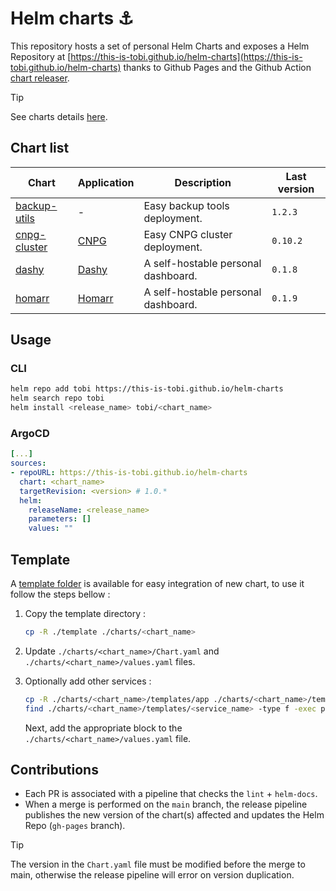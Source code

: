# Helm charts :anchor:

This repository hosts a set of personal Helm Charts and exposes a Helm Repository at [https://this-is-tobi.github.io/helm-charts](https://this-is-tobi.github.io/helm-charts) thanks to Github Pages and the Github Action [chart releaser](https://github.com/helm/chart-releaser-action).

> [!TIP]
> See charts details [here](https://this-is-tobi.github.io/helm-charts/index.yaml).

## Chart list

| Chart                                 | Application                                | Description                         | Last version |
| ------------------------------------- | ------------------------------------------ | ----------------------------------- | ------------ |
| [backup-utils](./charts/backup-utils) | -                                          | Easy backup tools deployment.       | `1.2.3`      |
| [cnpg-cluster](./charts/cnpg-cluster) | [CNPG](https://cloudnative-pg.io)          | Easy CNPG cluster deployment.       | `0.10.2`     |
| [dashy](./charts/dashy)               | [Dashy](https://github.com/lissy93/dashy)  | A self-hostable personal dashboard. | `0.1.8`      |
| [homarr](./charts/homarr)             | [Homarr](https://github.com/ajnart/homarr) | A self-hostable personal dashboard. | `0.1.9`      |

## Usage

### CLI

```sh
helm repo add tobi https://this-is-tobi.github.io/helm-charts
helm search repo tobi
helm install <release_name> tobi/<chart_name>
```

### ArgoCD

```yaml
[...]
sources:
- repoURL: https://this-is-tobi.github.io/helm-charts
  chart: <chart_name>
  targetRevision: <version> # 1.0.*
  helm:
    releaseName: <release_name>
    parameters: []
    values: ""
```

## Template

A [template folder](./template/) is available for easy integration of new chart, to use it follow the steps bellow :

1. Copy the template directory :
    ```sh
    cp -R ./template ./charts/<chart_name>
    ```

2. Update `./charts/<chart_name>/Chart.yaml` and `./charts/<chart_name>/values.yaml` files.

3. Optionally add other services :
    ```sh
    cp -R ./charts/<chart_name>/templates/app ./charts/<chart_name>/templates/<service_name>
    find ./charts/<chart_name>/templates/<service_name> -type f -exec perl -pi -e 's/"app"/"<service_name>"/g' {} \;
    ```
    
    Next, add the appropriate block to the `./charts/<chart_name>/values.yaml` file.

## Contributions

- Each PR is associated with a pipeline that checks the `lint` + `helm-docs`.
- When a merge is performed on the `main` branch, the release pipeline publishes the new version of the chart(s) affected and updates the Helm Repo (`gh-pages` branch).

> [!TIP]  
> The version in the `Chart.yaml` file must be modified before the merge to main, otherwise the release pipeline will error on version duplication.
